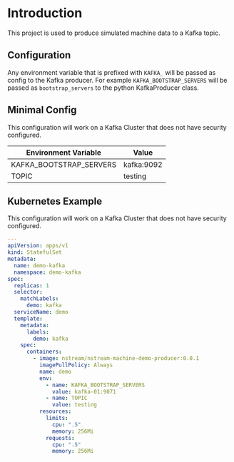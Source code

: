 # Introduction

This project is used to produce simulated machine data to a Kafka topic.

## Configuration

Any environment variable that is prefixed with `KAFKA_` will be passed as config to the Kafka 
producer. For example `KAFKA_BOOTSTRAP_SERVERS` will be passed as `bootstrap_servers` to the python
KafkaProducer class. 

## Minimal Config

This configuration will work on a Kafka Cluster that does not have security configured.

| Environment Variable    | Value      |
|-------------------------|------------|
| KAFKA_BOOTSTRAP_SERVERS | kafka:9092 |
| TOPIC                   | testing    |

## Kubernetes Example

This configuration will work on a Kafka Cluster that does not have security configured.

```yaml
---
apiVersion: apps/v1
kind: StatefulSet
metadata:
  name: demo-kafka
  namespace: demo-kafka
spec:
  replicas: 1
  selector:
    matchLabels:
      demo: kafka
  serviceName: demo
  template:
    metadata:
      labels:
        demo: kafka
    spec:
      containers:
        - image: nstream/nstream-machine-demo-producer:0.0.1
          imagePullPolicy: Always
          name: demo
          env:
            - name: KAFKA_BOOTSTRAP_SERVERS
              value: kafka-01:9071
            - name: TOPIC
              value: testing
          resources:
            limits:
              cpu: ".5"
              memory: 256Mi
            requests:
              cpu: ".5"
              memory: 256Mi
```